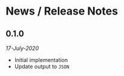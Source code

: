 # News / Release Notes

## 0.1.0

*17-July-2020*

* Initial implementation
* Update output to `JSON`
